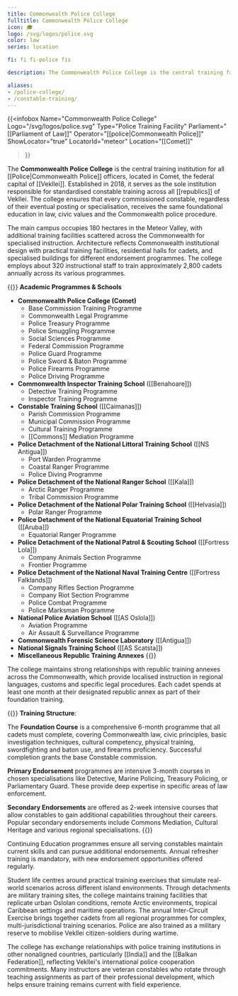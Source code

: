 ```yaml
---
title: Commonwealth Police College
fulltitle: Commonwealth Police College
icon: 🎓
logo: /svg/logos/police.svg
color: law
series: location

fi: fi fi-police fis

description: The Commonwealth Police College is the central training facility for all Vekllei constables, located in Comet.

aliases:
- /police-college/
- /constable-training/
---
```

{{<infobox
	 Name="Commonwealth Police College"
	 Logo="/svg/logos/police.svg"
	 Type="Police Training Facility"
     Parliament="[[Parliament of Law]]"
	 Operator="[[police|Commonwealth Police]]"
	 ShowLocator="true"
	 LocatorId="meteor"
	 Location="[[Comet]]"
 >}}

The <span class="fi fi-police fis"></span> **Commonwealth Police College** is the central training institution for all [[Police|Commonwealth Police]] officers, located in Comet, the federal capital of [[Vekllei]]. Established in 2018, it serves as the sole institution responsible for standardised constable training across all [[republics]] of Vekllei. The college ensures that every commissioned constable, regardless of their eventual posting or specialisation, receives the same foundational education in law, civic values and the Commonwealth police procedure.

The main campus occupies 180 hectares in the Meteor Valley, with additional training facilities scattered across the Commonwealth for specialised instruction. Architecture reflects Commonwealth institutional design with practical training facilities, residential halls for cadets, and specialised buildings for different endorsement programmes. The college employs about 320 instructional staff to train approximately 2,800 cadets annually across its various programmes.

{{<note column>}}
**Academic Programmes & Schools**

* **Commonwealth Police College (Comet)**
    * Base Commission Training Programme
    * Commonwealth Legal Programme
    * Police Treasury Programme
    * Police Smuggling Programme
    * Social Sciences Programme
    * Federal Commission Programme
    * Police Guard Programme
    * Police Sword & Baton Programme
    * Police Firearms Programme
    * Police Driving Programme
* **Commonwealth Inspector Training School** ([[Benahoare]])
    * Detective Training Programme
    * Inspector Training Programme
* **Constable Training School** ([[Caimanas]])
    * Parish Commission Programme
    * Municipal Commission Programme
    * Cultural Training Programme
    * [[Commons]] Mediation Programme
* **Police Detachment of the National Littoral Training School** ([[NS Antigua]])
    * Port Warden Programme
    * Coastal Ranger Programme
    * Police Diving Programme
* **Police Detachment of the National Ranger School** ([[Kala]])
    * Arctic Ranger Programme
    * Tribal Commission Programme
* **Police Detachment of the National Polar Training School** ([[Helvasia]])
    * Polar Ranger Programme
* **Police Detachment of the National Equatorial Training School** ([[Aruba]]) 
    * Equatorial Ranger Programme
* **Police Detachment of the National Patrol & Scouting School** ([[Fortress Lola]])
    * Company Animals Section Programme
    * Frontier Programme
* **Police Detachment of the National Naval Training Centre** ([[Fortress Falklands]])
    * Company Rifles Section Programme
    * Company Riot Section Programme
    * Police Combat Programme
    * Police Marksman Programme
* **National Police Aviation School** ([[AS Oslola]])
     * Aviation Programme
     * Air Assault & Surveillance Programme
* **Commonwealth Forensic Science Laboratory** ([[Antigua]])
* **National Signals Training School** ([[AS Scatsta]])
* **Miscellaneous Republic Training Annexes**
{{</note>}}

The college maintains strong relationships with republic training annexes across the Commonwealth, which provide localised instruction in regional languages, customs and specific legal procedures. Each cadet spends at least one month at their designated republic annex as part of their foundation training.

{{<note>}}
**Training Structure**:

The **Foundation Course** is a comprehensive 6-month programme that all cadets must complete, covering Commonwealth law, civic principles, basic investigation techniques, cultural competency, physical training, swordfighting and baton use, and firearms proficiency. Successful completion grants the base Constable commission.

**Primary Endorsement** programmes are intensive 3-month courses in chosen specialisations like Detective, Marine Policing, Treasury Policing, or Parliamentary Guard. These provide deep expertise in specific areas of law enforcement.

**Secondary Endorsements** are offered as 2-week intensive courses that allow constables to gain additional capabilities throughout their careers. Popular secondary endorsements include Commons Mediation, Cultural Heritage and various regional specialisations.
{{</note>}}

Continuing Education programmes ensure all serving constables maintain current skills and can pursue additional endorsements. Annual refresher training is mandatory, with new endorsement opportunities offered regularly.

Student life centres around practical training exercises that simulate real-world scenarios across different island environments. Through detachments are military training sites, the college maintains training facilities that replicate urban Oslolan conditions, remote Arctic environments, tropical Caribbean settings and maritime operations. The annual Inter-Circuit Exercise brings together cadets from all regional programmes for complex, multi-jurisdictional training scenarios. Police are also trained as a military reserve to mobilise Vekllei citizen-soldiers during wartime.

The college has exchange relationships with police training institutions in other nonaligned countries, particularly [[India]] and the [[Balkan Federation]], reflecting Vekllei's international police cooperation commitments. Many instructors are veteran constables who rotate through teaching assignments as part of their professional development, which helps ensure training remains current with field experience.